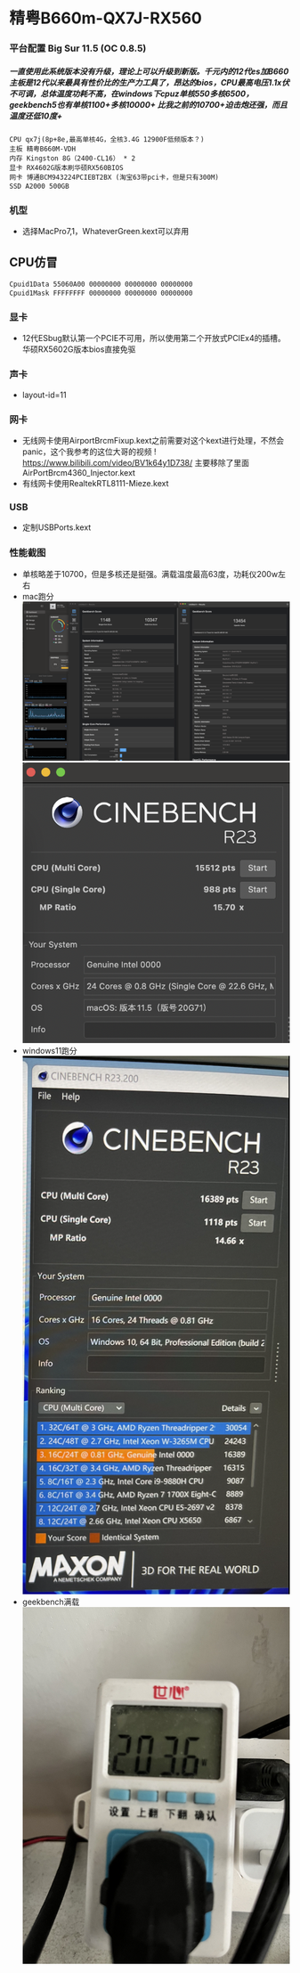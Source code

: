 # 精粤B660m-QX7J-RX560

### 平台配置 Big Sur 11.5 (OC 0.8.5)
##### 一直使用此系统版本没有升级，理论上可以升级到新版。千元内的12代es加B660主板是12代以来最具有性价比的生产力工具了，昂达的bios，CPU最高电压1.1x伏不可调，总体温度功耗不高，在windows下cpuz单核550多核6500，geekbench5也有单核1100+多核10000+ 比我之前的10700+迫击炮还强，而且温度还低10度+
```
CPU qx7j(8p+8e,最高单核4G，全核3.4G 12900F低频版本？)
主板 精粤B660M-VDH
内存 Kingston 8G（2400-CL16） * 2
显卡 RX4602G版本刷华硕RX560BIOS
网卡 博通BCM943224PCIEBT2BX (淘宝63带pci卡，但是只有300M)
SSD A2000 500GB
```
### 机型
+ 选择MacPro7,1，WhateverGreen.kext可以弃用

## CPU仿冒
```
Cpuid1Data 55060A00 00000000 00000000 00000000
Cpuid1Mask FFFFFFFF 00000000 00000000 00000000
```

### 显卡
+ 12代ESbug默认第一个PCIE不可用，所以使用第二个开放式PCIEx4的插槽。华硕RX5602G版本bios直接免驱

### 声卡
+ layout-id=11

### 网卡
+ 无线网卡使用AirportBrcmFixup.kext之前需要对这个kext进行处理，不然会panic，这个我参考的这位大哥的视频 ! https://www.bilibili.com/video/BV1k64y1D738/ 主要移除了里面AirPortBrcm4360_Injector.kext
+ 有线网卡使用RealtekRTL8111-Mieze.kext

### USB
+ 定制USBPorts.kext

### 性能截图
+ 单核略差于10700，但是多核还是挺强。满载温度最高63度，功耗仪200w左右
+ mac跑分
![image](11.png)
![image](77.png)
+ windows11跑分
![image](66.png)
+ geekbench满载
![image](88.jpeg)